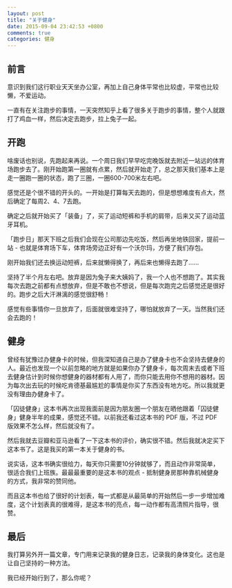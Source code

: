 ```yaml
---
layout: post
title: "关于健身"
date: 2015-09-04 23:42:53 +0800
comments: true
categories: 健身
---
```

## 前言

意识到我们这行职业天天坐办公室，再加上自己身体平常也比较虚，平常也比较懒，不爱运动。

一直有在关注跑步的事情，一天突然知乎上看了很多关于跑步的事情，整个人就跟打了鸡血一样，然后决定去跑步，拉上兔子一起。

## 开跑

啥废话也别说，先跑起来再说。一个周日我们早早吃完晚饭就去附近一站远的体育场跑步去了。刚开始跑第一圈就有点累，然后就开始走了，总之那天我们基本上是走一圈跑一圈的状态，跑了三圈，一圈600-700米左右吧。

感觉还是个很不错的开头的。一开始是打算每天去跑的，但是想想难度有点大，然后确定了每周2、4、7去跑。

确定之后就开始买了「装备」了，买了运动短裤和手机的肩带，后来又买了运动蓝牙耳机。

「跑步日」那天下班之后我们会现在公司那边先吃饭，然后再坐地铁回家，提前一站 - 也就是体育场下车，体育场旁边正好有一个沃尔玛，方便了我们存包。

刚开始我们还去换运动短裤，后来就懒得换了，再后来也懒得去跑了……

坚持了半个月左右吧。放弃是因为兔子来大姨妈了，我一个人也不想跑了。其实我每次去跑之前都有点想放弃，但是不敢也不想说，但是每次跑完之后感觉还是很好的。跑步之后大汗淋漓的感觉很舒畅！

感觉有些事情你一旦放弃了，后面就很难坚持了，哪怕就放弃了一天。当然我们还会去跑的！

<!--more-->

## 健身

曾经有犹豫过办健身卡的时候，但我深知道自己是办了健身卡也不会坚持去健身的人。最近也发现一个以前忽略的地方就是如果你办了健身卡，每次周末去或者下班去健身估计到时候你想健身的器材都有人用了，而你只能去用你不想用的器材。因为每次出去玩的时候吃肯德基最尴尬的事情是你买了东西没有地方吃。所以我就更没有理由办健身卡了。

「囚徒健身」这本书再次出现我面前是因为朋友圈一个朋友在晒他跟着「囚徒健身」健身半年的成果，感觉还不错。以前我还看过这本书的 PDF 版，不过 PDF 版效果不怎么样，然后就没有了。

然后我就去豆瓣和亚马逊看了一下这本书的评价，确实很不错。然后我就决定买下这本书了。这是我买的第一本关于健身的书。

说实话，这本书确实很给力，每天你只需要10分钟就够了，而且动作非常简单，很适合我们上班族。最最最重要的是这本书的观点 - 抵制健身房那种靠机械健身的方式，我非常的赞同他。

而且这本书也给了很好的计划表，每一式都是从最简单的开始然后一步一步增加难度，这个计划表真的很难得，是这本书的亮点，每一动作都有高清照片指导，很赞。


## 最后

我打算另外开一篇文章，专门用来记录我的健身日志，记录我的身体变化。这也是让自己坚持的一种方法。

我已经开始行到了，那么你呢？